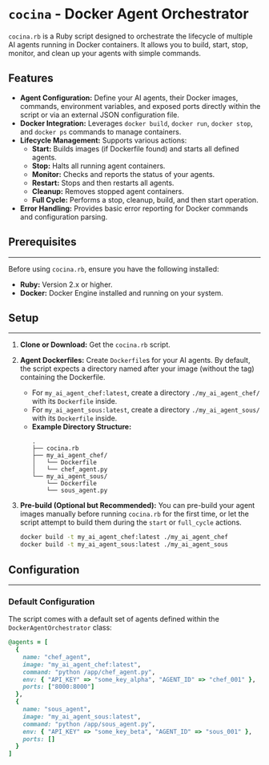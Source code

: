 # `cocina` - Docker Agent Orchestrator

`cocina.rb` is a Ruby script designed to orchestrate the lifecycle of multiple AI agents running in Docker containers. It allows you to build, start, stop, monitor, and clean up your agents with simple commands.

## Features

* **Agent Configuration:** Define your AI agents, their Docker images, commands, environment variables, and exposed ports directly within the script or via an external JSON configuration file.
* **Docker Integration:** Leverages `docker build`, `docker run`, `docker stop`, and `docker ps` commands to manage containers.
* **Lifecycle Management:** Supports various actions:
    * **Start:** Builds images (if Dockerfile found) and starts all defined agents.
    * **Stop:** Halts all running agent containers.
    * **Monitor:** Checks and reports the status of your agents.
    * **Restart:** Stops and then restarts all agents.
    * **Cleanup:** Removes stopped agent containers.
    * **Full Cycle:** Performs a stop, cleanup, build, and then start operation.
* **Error Handling:** Provides basic error reporting for Docker commands and configuration parsing.

## Prerequisites

---

Before using `cocina.rb`, ensure you have the following installed:

* **Ruby:** Version 2.x or higher.
* **Docker:** Docker Engine installed and running on your system.

## Setup

---

1.  **Clone or Download:** Get the `cocina.rb` script.
2.  **Agent Dockerfiles:** Create `Dockerfile`s for your AI agents. By default, the script expects a directory named after your image (without the tag) containing the Dockerfile.
    * For `my_ai_agent_chef:latest`, create a directory `./my_ai_agent_chef/` with its `Dockerfile` inside.
    * For `my_ai_agent_sous:latest`, create a directory `./my_ai_agent_sous/` with its `Dockerfile` inside.
    * **Example Directory Structure:**
        ```
        .
        ├── cocina.rb
        ├── my_ai_agent_chef/
        │   └── Dockerfile
        │   └── chef_agent.py
        └── my_ai_agent_sous/
            └── Dockerfile
            └── sous_agent.py
        ```
3.  **Pre-build (Optional but Recommended):** You can pre-build your agent images manually before running `cocina.rb` for the first time, or let the script attempt to build them during the `start` or `full_cycle` actions.

    ```bash
    docker build -t my_ai_agent_chef:latest ./my_ai_agent_chef
    docker build -t my_ai_agent_sous:latest ./my_ai_agent_sous
    ```

## Configuration

---

### Default Configuration

The script comes with a default set of agents defined within the `DockerAgentOrchestrator` class:

```ruby
@agents = [
  {
    name: "chef_agent",
    image: "my_ai_agent_chef:latest",
    command: "python /app/chef_agent.py",
    env: { "API_KEY" => "some_key_alpha", "AGENT_ID" => "chef_001" },
    ports: ["8000:8000"]
  },
  {
    name: "sous_agent",
    image: "my_ai_agent_sous:latest",
    command: "python /app/sous_agent.py",
    env: { "API_KEY" => "some_key_beta", "AGENT_ID" => "sous_001" },
    ports: []
  }
]
